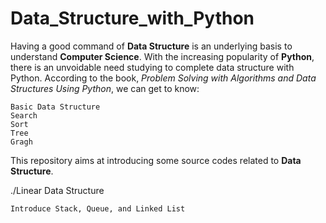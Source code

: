 # Data_Structure_with_Python
Having a good command of **Data Structure** is an underlying basis to understand **Computer Science**.
With the increasing popularity of **Python**, there is an unvoidable need studying to complete data structure with Python.
According to the book, _Problem Solving with Algorithms and Data Structures Using Python_, we can get to know:

    Basic Data Structure
    Search
    Sort
    Tree
    Gragh

This repository aims at introducing some source codes related to **Data Structure**.

./Linear Data Structure

    Introduce Stack, Queue, and Linked List
